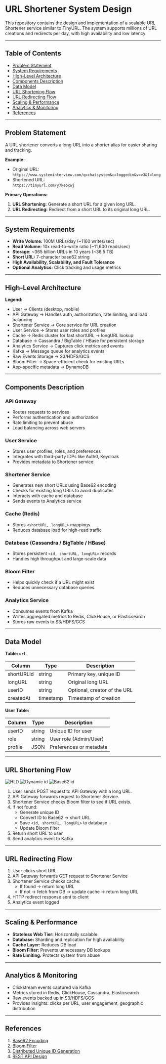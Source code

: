 # URL Shortener System Design

This repository contains the design and implementation of a scalable URL Shortener service similar to TinyURL. The system supports millions of URL creations and redirects per day, with high availability and low latency.

---

## Table of Contents

- [Problem Statement](#problem-statement)
- [System Requirements](#system-requirements)
- [High-Level Architecture](#high-level-architecture)
- [Components Description](#components-description)
- [Data Model](#data-model)
- [URL Shortening Flow](#url-shortening-flow)
- [URL Redirecting Flow](#url-redirecting-flow)
- [Scaling & Performance](#scaling--performance)
- [Analytics & Monitoring](#analytics--monitoring)
- [References](#references)

---

## Problem Statement

A URL shortener converts a long URL into a shorter alias for easier sharing and tracking.

**Example:**

- Original URL:  
`https://www.systeminterview.com/q=chatsystem&c=loggedin&v=v3&l=long`
- Shortened URL:  
`https://tinyurl.com/y7keocwj`

**Primary Operations:**

1. **URL Shortening:** Generate a short URL for a given long URL.
2. **URL Redirecting:** Redirect from a short URL to its original long URL.

---

## System Requirements

- **Write Volume:** 100M URLs/day (~1160 writes/sec)
- **Read Volume:** 10x read-to-write ratio (~11,600 reads/sec)
- **Storage:** ~365 billion URLs in 10 years (~36.5 TB)
- **Short URL:** 7-character base62 string
- **High Availability, Scalability, and Fault Tolerance**
- **Optional Analytics:** Click tracking and usage metrics

---

## High-Level Architecture

**Legend:**

- User → Clients (desktop, mobile)
- API Gateway → Handles auth, authorization, rate limiting, and load balancing
- Shortener Service → Core service for URL creation
- User Service → Stores user roles and profiles
- Cache → Redis cluster for fast shortURL → longURL lookup
- Database → Cassandra / BigTable / HBase for persistent storage
- Analytics Service → Captures click metrics and events
- Kafka → Message queue for analytics events
- Raw Events Storage → S3/HDFS/GCS
- Bloom Filter → Space-efficient check for existing URLs
- App-specific metadata → DynamoDB

---

## Components Description

### API Gateway
- Routes requests to services
- Performs authentication and authorization
- Rate limiting to prevent abuse
- Load balancing across web servers

### User Service
- Stores user profiles, roles, and preferences
- Integrates with third-party IDPs like Auth0, Keycloak
- Provides metadata to Shortener service

### Shortener Service
- Generates new short URLs using Base62 encoding
- Checks for existing long URLs to avoid duplicates
- Interacts with cache and database
- Sends events to Analytics service

### Cache (Redis)
- Stores `<shortURL, longURL>` mappings
- Reduces database load for high-read traffic

### Database (Cassandra / BigTable / HBase)
- Stores persistent `<id, shortURL, longURL>` records
- Handles high throughput and large-scale data

### Bloom Filter
- Helps quickly check if a URL might exist
- Reduces unnecessary database queries

### Analytics Service
- Consumes events from Kafka
- Writes aggregated metrics to Redis, ClickHouse, or Elasticsearch
- Stores raw events to S3/HDFS/GCS

---

## Data Model

**Table: `url`**

| Column    | Type    | Description                     |
|----------|---------|---------------------------------|
| shortURLId | string  | Primary key, unique ID         |
| longURL  | string  | Original long URL                |
| userID   | string  | Optional, creator of the URL     |
| createdAt| timestamp | Timestamp of creation          |

**User Table:**

| Column  | Type   | Description |
|---------|--------|-------------|
| userID  | string | Unique ID for user |
| role    | string | User role (Admin/User) |
| profile | JSON   | Preferences or metadata |

---

## URL Shortening Flow
![HLD](https://github.com/satzh390/design-diagram/blob/main/url-shortner.drawio.png)
![Dynamic id](images/dynamic-id-gen-flow.png)
![Base62 id](images/base62.png)
1. User sends POST request to API Gateway with a long URL.
2. API Gateway forwards request to Shortener Service.
3. Shortener Service checks Bloom filter to see if URL exists.
4. If not found:
   - Generate unique ID
   - Convert ID to Base62 → short URL
   - Save `<id, shortURL, longURL>` to database
   - Update Bloom filter
5. Return short URL to user
6. Send analytics event to Kafka

---

## URL Redirecting Flow

1. User clicks short URL
2. API Gateway forwards GET request to Shortener Service
3. Shortener Service checks cache:
   - If found → return long URL
   - If not → fetch from DB → update cache → return long URL
4. HTTP redirect response sent to client
5. Analytics event logged

---

## Scaling & Performance

- **Stateless Web Tier:** Horizontally scalable
- **Database:** Sharding and replication for high availability
- **Cache Layer:** Reduces DB load
- **Bloom Filter:** Prevents unnecessary DB lookups
- **Rate Limiting:** Protects system from abuse

---

## Analytics & Monitoring

- Clickstream events captured via Kafka
- Metrics stored in Redis, ClickHouse, Cassandra, Elasticsearch
- Raw events backed up in S3/HDFS/GCS
- Provides insights: clicks per URL, user engagement, geographic distribution

---

## References

1. [Base62 Encoding](https://en.wikipedia.org/wiki/Base62)
2. [Bloom Filter](https://en.wikipedia.org/wiki/Bloom_filter)
3. [Distributed Unique ID Generation](https://en.wikipedia.org/wiki/Unique_identifier)
4. [REST API Design](https://restfulapi.net/)
